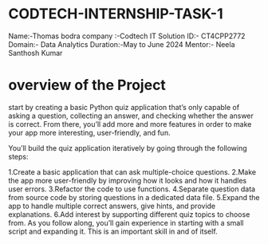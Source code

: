 # CODTECH-INTERNSHIP-TASK-1
Name:-Thomas bodra 
company :-Codtech IT Solution
ID:- CT4CPP2772
Domain:- Data Analytics 
Duration:-May to June 2024
Mentor:- Neela Santhosh Kumar
# overview of the Project
start by creating a basic Python quiz application that’s only capable of asking a question, collecting an answer, and checking whether the answer is correct. From there, you’ll add more and more features in order to make your app more interesting, user-friendly, and fun.

You’ll build the quiz application iteratively by going through the following steps:

  1.Create a basic application that can ask multiple-choice questions.
  2.Make the app more user-friendly by improving how it looks and how it handles user 
    errors.
  3.Refactor the code to use functions.
  4.Separate question data from source code by storing questions in a dedicated data file.
  5.Expand the app to handle multiple correct answers, give hints, and provide explanations.
  6.Add interest by supporting different quiz topics to choose from.
    As you follow along, you’ll gain experience in starting with a small script and expanding it. This is an important skill in and of itself.
